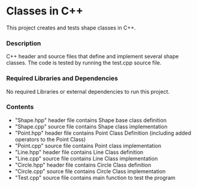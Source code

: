 # Classes in C++
This project creates and tests shape classes in C++.

### Description
C++ header and source files that define and implement several shape classes. The code is tested by running the test.cpp source file.

### Required Libraries and Dependencies
No required Libraries or external dependencies to run this project. 

### Contents
- "Shape.hpp" header file contains Shape base class definition
- "Shape.cpp" source file contains Shape class implementation
- "Point.hpp" header file contains Point Class Definition (including added operators to the Point Class)
- "Point.cpp" source file contains Point class implementation
- "Line.hpp" header file contains Line Class definition
- "Line.cpp" source file contains Line Class implementation
- "Circle.hpp" header file contains Circle Class definition
- "Circle.cpp" source file contains Circle Class implementation
- "Test.cpp" source file contains main function to test the program
